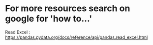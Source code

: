 # For more resources search on google for 'how to...'

Read Excel : https://pandas.pydata.org/docs/reference/api/pandas.read_excel.html